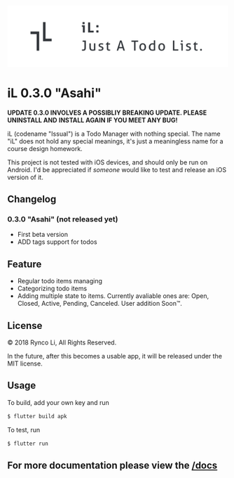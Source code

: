 ![iL Logo](docs/res/iL_header.png)

# iL 0.3.0 "Asahi"

**UPDATE 0.3.0 INVOLVES A POSSIBLIY BREAKING UPDATE. PLEASE UNINSTALL AND**
**INSTALL AGAIN IF YOU MEET ANY BUG!**

iL (codename "Issual") is a Todo Manager with nothing special. The name "iL"
does not hold any special meanings, it's just a meaningless name for a course
design homework.

This project is not tested with iOS devices, and should only be run on Android.
I'd be appreciated if _someone_ would like to test and release an iOS version
of it.

## Changelog

### 0.3.0 "Asahi" (not released yet)

- First beta version
- ADD tags support for todos

## Feature

- Regular todo items managing
- Categorizing todo items
- Adding multiple state to items. Currently avaliable ones are: Open, Closed,
  Active, Pending, Canceled. User addition Soon™.

## License

© 2018 Rynco Li, All Rights Reserved.

In the future, after this becomes a usable app, it will be released under the
MIT license.

## Usage

To build, add your own key and run

```sh
$ flutter build apk
```

To test, run

```sh
$ flutter run
```

## For more documentation please view the [/docs](docs/readme.md)
